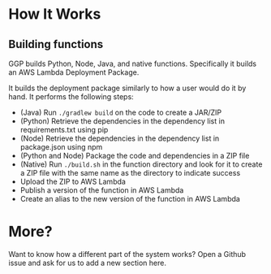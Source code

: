 # How It Works

## Building functions

GGP builds Python, Node, Java, and native functions.  Specifically it builds an AWS Lambda Deployment Package.

It builds the deployment package similarly to how a user would do it by hand.  It performs the following steps:

- (Java) Run `./gradlew build` on the code to create a JAR/ZIP
- (Python) Retrieve the dependencies in the dependency list in requirements.txt using pip
- (Node) Retrieve the dependencies in the dependency list in package.json using npm
- (Python and Node) Package the code and dependencies in a ZIP file
- (Native) Run `./build.sh` in the function directory and look for it to create a ZIP file with the same name as the directory to indicate success
- Upload the ZIP to AWS Lambda
- Publish a version of the function in AWS Lambda
- Create an alias to the new version of the function in AWS Lambda

# More?

Want to know how a different part of the system works?  Open a Github issue and ask for us to add a new section here.
